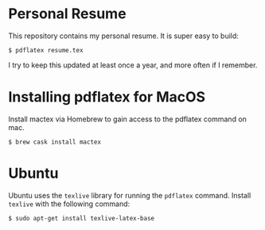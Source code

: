 # Personal Resume
This repository contains my personal resume. It is super easy to build:

    $ pdflatex resume.tex

I try to keep this updated at least once a year, and more often if I remember.

# Installing pdflatex for MacOS
Install mactex via Homebrew to gain access to the pdflatex command on mac.

    $ brew cask install mactex

# Ubuntu
Ubuntu uses the `texlive` library for running the `pdflatex` command. Install
`texlive` with the following command:

    $ sudo apt-get install texlive-latex-base

